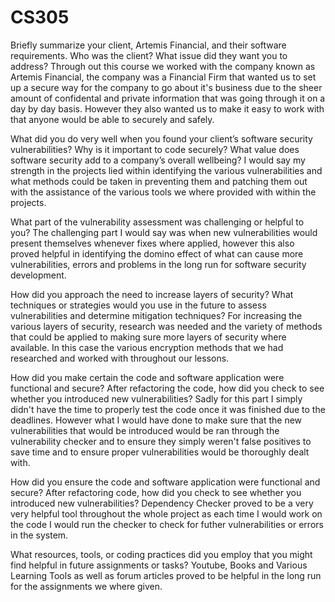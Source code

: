 # CS305

Briefly summarize your client, Artemis Financial, and their software requirements. Who was the client? What issue did they want you to address?
Through out this course we worked with the company known as Artemis Financial, the company was a Financial Firm that wanted us to set up a secure way for the company to go about it's business due to the sheer amount
of confidental and private information that was going through it on a day by day basis. However they also wanted us to make it easy to work with that anyone would be able to securely and safely.

What did you do very well when you found your client’s software security vulnerabilities? Why is it important to code securely? What value does software security add to a company’s overall wellbeing?
I would say my strength in the projects lied within identifying the various vulnerabilities and what methods could be taken in preventing them and patching them out with the assistance of the various 
tools we where provided with within the projects.

What part of the vulnerability assessment was challenging or helpful to you?
The challenging part I would say was when new vulnerabilities would present themselves whenever fixes where applied, however this also proved helpful in identifying the domino effect of what can cause more vulnerabilities, errors and problems in the long run for software security development.

How did you approach the need to increase layers of security? What techniques or strategies would you use in the future to assess vulnerabilities and determine mitigation techniques?
For increasing the various layers of security, research was needed and the variety of methods that could be applied to making sure more layers of security where available. In this case the various encryption
methods that we had researched and worked with throughout our lessons.

How did you make certain the code and software application were functional and secure? After refactoring the code, how did you check to see whether you introduced new vulnerabilities?
Sadly for this part I simply didn't have the time to properly test the code once it was finished due to the deadlines. However what I would have done to make sure that the new vulnerabilities that would be introduced
would be ran through the vulnerability checker and to ensure they simply weren't false positives to save time and to ensure proper vulnerabilities would be thoroughly dealt with.

How did you ensure the code and software application were functional and secure? After refactoring code, how did you check to see whether you introduced new vulnerabilities?
Dependency Checker proved to be a very very helpful tool throughout the whole project as each time I would work on the code I would run the checker to check for futher vulnerabilities or errors in the system.

What resources, tools, or coding practices did you employ that you might find helpful in future assignments or tasks?
Youtube, Books and Various Learning Tools as well as forum articles proved to be helpful in the long run for the assignments we where given.
